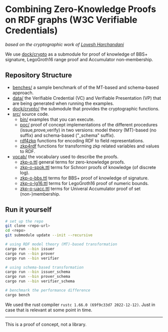 # Combining Zero-Knowledge Proofs on RDF graphs (W3C Verifiable Credentials)
_based on the cryptographic work of [Lovesh Harchandani](https://github.com/lovesh)_


We use [dock/crypto](https://github.com/docknetwork/crypto) as a submodule for proof of knowledge of BBS+ signature, LegoGroth16 range proof and Accumulator non-membership.


## Repository Structure

- [benches/](benches/) a sample benchmark of of the MT-based and schema-based approach.
- [data/](data/) the Verifiable Credential (VC) and Verifiable Presentation (VP) that are being generated when running the examples.
- [dock/crypto/](dock/crypto/) the submodule that provides the cryptographic functions.
- [src/](src/) source code.
    - [bin/](src/bin/) examples that you can execute.
    - [poc/](src/poc/) proof of concept implementations of the different procedures (issue,prove,verify) in two versions: model theory (MT)-based (no suffix) and schema-based ("_schema" suffix).
    - [rdf4zkp](src/rdf4zkp/) functions for encoding RDF to field representations.
    - [zkp4rdf](src/zkp4rdf/) functions for transforming zkp related variables and values to RDF.
- [vocab/](vocab/) the vocabulary used to describe the proofs.
    - [zkp-o.ttl](vocab/zkp-o.ttl) general terms for zero-knowledge proofs.
    - [zkp-o-spok.ttl](vocab/zkp-o-spok.ttl) terms for Schnorr proofs of knowledge (of discrete log).
    - [zkp-o-bbs.ttl](vocab/zkp-o-bbs.ttl) terms for BBS+ proof of knowledge of signature.
    - [zkp-o-lg16.ttl](vocab/zkp-o-lg16.ttl) terms for LegoGroth16 proof of numeric bounds.
    - [zkp-o-uacc.ttl](vocab/zkp-o-uacc.ttl) terms for Univeral Accumulator proof of set (non-)membership.

## Run it yourself
```sh
# set up the repo
git clone <repo-url>
cd <repo>
git submodule update --init --recursive

# using RDF model theory (MT)-based transformation
cargo run --bin issuer
cargo run --bin prover
cargo run --bin verifier

# using schema-based transformation
cargo run --bin issuer_schema
cargo run --bin prover_schema
cargo run --bin verifier_schema

# benchmark the performance difference
cargo bench
```
We used the rust compiler `rustc 1.66.0 (69f9c33d7 2022-12-12)`.
Just in case that is relevant at some point in time.

---

This is a proof of concept, not a library.
